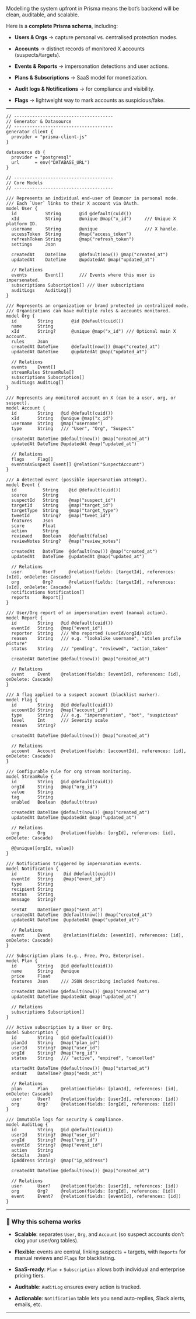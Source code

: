 Modelling the system upfront in Prisma means the bot’s backend will be clean, auditable, and scalable. 

Here is a **complete Prisma schema**, including:

- **Users & Orgs** → capture personal vs. centralised protection modes.
    
- **Accounts** → distinct records of monitored X accounts (suspects/targets).
    
- **Events & Reports** → impersonation detections and user actions.
    
- **Plans & Subscriptions** → SaaS model for monetization.
    
- **Audit logs & Notifications** → for compliance and visibility.
    
- **Flags** → lightweight way to mark accounts as suspicious/fake.
    

---

```prisma
// --------------------------------------
// Generator & Datasource
// --------------------------------------
generator client {
  provider = "prisma-client-js"
}

datasource db {
  provider = "postgresql"
  url      = env("DATABASE_URL")
}

// --------------------------------------
// Core Models
// --------------------------------------

/// Represents an individual end-user of Bouncer in personal mode.
/// Each `User` links to their X account via OAuth.
model User {
  id           String       @id @default(cuid())
  xId          String       @unique @map("x_id")     /// Unique X platform ID.
  username     String       @unique                  /// X handle.
  accessToken  String       @map("access_token")
  refreshToken String       @map("refresh_token")
  settings     Json

  createdAt    DateTime     @default(now()) @map("created_at")
  updatedAt    DateTime     @updatedAt @map("updated_at")

  // Relations
  events       Event[]      /// Events where this user is impersonated.
  subscriptions Subscription[] /// User subscriptions
  auditLogs    AuditLog[]
}

/// Represents an organization or brand protected in centralized mode.
/// Organizations can have multiple rules & accounts monitored.
model Org {
  id        String       @id @default(cuid())
  name      String
  xId       String?      @unique @map("x_id") /// Optional main X account.
  rules     Json
  createdAt DateTime     @default(now()) @map("created_at")
  updatedAt DateTime     @updatedAt @map("updated_at")

  // Relations
  events    Event[]
  streamRules StreamRule[]
  subscriptions Subscription[]
  auditLogs AuditLog[]
}

/// Represents any monitored account on X (can be a user, org, or suspect).
model Account {
  id        String   @id @default(cuid())
  xId       String   @unique @map("x_id")
  username  String   @map("username")
  type      String   /// "User", "Org", "Suspect"

  createdAt DateTime @default(now()) @map("created_at")
  updatedAt DateTime @updatedAt @map("updated_at")

  // Relations
  flags     Flag[]
  eventsAsSuspect Event[] @relation("SuspectAccount")
}

/// A detected event (possible impersonation attempt).
model Event {
  id          String    @id @default(cuid())
  source      String
  suspectId   String    @map("suspect_id")
  targetId    String    @map("target_id")
  targetType  String    @map("target_type")
  tweetId     String?   @map("tweet_id")
  features    Json
  score       Float
  action      String
  reviewed    Boolean   @default(false)
  reviewNotes String?   @map("review_notes")

  createdAt   DateTime  @default(now()) @map("created_at")
  updatedAt   DateTime  @updatedAt @map("updated_at")

  // Relations
  user        User?     @relation(fields: [targetId], references: [xId], onDelete: Cascade)
  org         Org?      @relation(fields: [targetId], references: [xId], onDelete: Cascade)
  notifications Notification[]
  reports     Report[]
}

/// User/Org report of an impersonation event (manual action).
model Report {
  id        String   @id @default(cuid())
  eventId   String   @map("event_id")
  reporter  String   /// Who reported (userId/orgId/xId)
  reason    String   /// e.g. "lookalike username", "stolen profile picture"
  status    String   /// "pending", "reviewed", "action_taken"

  createdAt DateTime @default(now()) @map("created_at")

  // Relations
  event     Event    @relation(fields: [eventId], references: [id], onDelete: Cascade)
}

/// A flag applied to a suspect account (blacklist marker).
model Flag {
  id        String   @id @default(cuid())
  accountId String   @map("account_id")
  type      String   /// e.g. "impersonation", "bot", "suspicious"
  level     Int      /// Severity scale
  reason    String?

  createdAt DateTime @default(now()) @map("created_at")

  // Relations
  account   Account  @relation(fields: [accountId], references: [id], onDelete: Cascade)
}

/// Configurable rule for org stream monitoring.
model StreamRule {
  id        String   @id @default(cuid())
  orgId     String   @map("org_id")
  value     String
  tag       String
  enabled   Boolean  @default(true)

  createdAt DateTime @default(now()) @map("created_at")
  updatedAt DateTime @updatedAt @map("updated_at")

  // Relations
  org       Org      @relation(fields: [orgId], references: [id], onDelete: Cascade)

  @@unique([orgId, value])
}

/// Notifications triggered by impersonation events.
model Notification {
  id        String    @id @default(cuid())
  eventId   String    @map("event_id")
  type      String
  recipient String
  status    String
  message   String?

  sentAt    DateTime? @map("sent_at")
  createdAt DateTime  @default(now()) @map("created_at")
  updatedAt DateTime  @updatedAt @map("updated_at")

  // Relations
  event     Event     @relation(fields: [eventId], references: [id], onDelete: Cascade)
}

/// Subscription plans (e.g., Free, Pro, Enterprise).
model Plan {
  id        String   @id @default(cuid())
  name      String   @unique
  price     Float
  features  Json     /// JSON describing included features.

  createdAt DateTime @default(now()) @map("created_at")
  updatedAt DateTime @updatedAt @map("updated_at")

  // Relations
  subscriptions Subscription[]
}

/// Active subscription by a User or Org.
model Subscription {
  id        String   @id @default(cuid())
  planId    String   @map("plan_id")
  userId    String?  @map("user_id")
  orgId     String?  @map("org_id")
  status    String   /// "active", "expired", "cancelled"

  startedAt DateTime @default(now()) @map("started_at")
  endsAt    DateTime? @map("ends_at")

  // Relations
  plan      Plan     @relation(fields: [planId], references: [id], onDelete: Cascade)
  user      User?    @relation(fields: [userId], references: [id])
  org       Org?     @relation(fields: [orgId], references: [id])
}

/// Immutable logs for security & compliance.
model AuditLog {
  id        String   @id @default(cuid())
  userId    String?  @map("user_id")
  orgId     String?  @map("org_id")
  eventId   String?  @map("event_id")
  action    String
  details   Json?
  ipAddress String?  @map("ip_address")

  createdAt DateTime @default(now()) @map("created_at")

  // Relations
  user      User?    @relation(fields: [userId], references: [id])
  org       Org?     @relation(fields: [orgId], references: [id])
  event     Event?   @relation(fields: [eventId], references: [id])
}
```

---

### 🔑 Why this schema works

- **Scalable**: separates `User`, `Org`, and `Account` (so suspect accounts don’t clog your user/org tables).
    
- **Flexible**: events are central, linking suspects + targets, with `Reports` for manual reviews and `Flags` for blacklisting.
    
- **SaaS-ready**: `Plan` + `Subscription` allows both individual and enterprise pricing tiers.
    
- **Auditable**: `AuditLog` ensures every action is tracked.
    
- **Actionable**: `Notification` table lets you send auto-replies, Slack alerts, emails, etc.
    

---